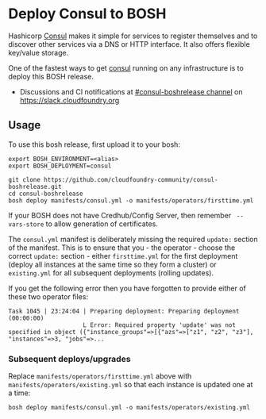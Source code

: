 # Deploy Consul to BOSH

Hashicorp [Consul](https://www.consul.io/) makes it simple for services to register themselves and to discover other services via a DNS or HTTP interface. It also offers flexible key/value storage.

One of the fastest ways to get [consul](https://www.consul.io/) running on any infrastructure is to deploy this BOSH release.

* Discussions and CI notifications at [#consul-boshrelease channel](https://cloudfoundry.slack.com/messages/C6SUUTMDJ/) on https://slack.cloudfoundry.org

## Usage

To use this bosh release, first upload it to your bosh:

```
export BOSH_ENVIRONMENT=<alias>
export BOSH_DEPLOYMENT=consul

git clone https://github.com/cloudfoundry-community/consul-boshrelease.git
cd consul-boshrelease
bosh deploy manifests/consul.yml -o manifests/operators/firsttime.yml
```

If your BOSH does not have Credhub/Config Server, then remember ` --vars-store` to allow generation of certificates.

The `consul.yml` manifest is deliberately missing the required `update:` section of the manifest. This is to ensure that you - the operator - choose the correct `update:` section - either `firsttime.yml` for the first deployment (deploy all instances at the same time so they form a cluster) or `existing.yml` for all subsequent deployments (rolling updates).

If you get the following error then you have forgotten to provide either of these two operator files:

```
Task 1045 | 23:24:04 | Preparing deployment: Preparing deployment (00:00:00)
                     L Error: Required property 'update' was not specified in object ({"instance_groups"=>[{"azs"=>["z1", "z2", "z3"], "instances"=>3, "jobs"=>...
```

### Subsequent deploys/upgrades

Replace `manifests/operators/firsttime.yml` above with `manifests/operators/existing.yml` so that each instance is updated one at a time:

```
bosh deploy manifests/consul.yml -o manifests/operators/existing.yml
```
